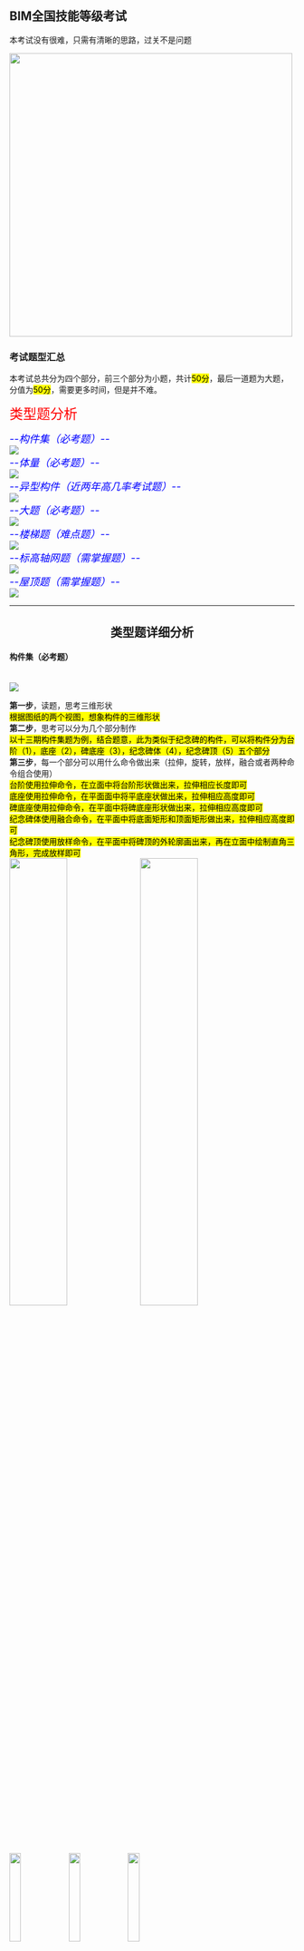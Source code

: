 ## BIM全国技能等级考试

本考试没有很难，只需有清晰的思路，过关不是问题

<img src="https://timgsa.baidu.com/timg?image&quality=80&size=b9999_10000&sec=1554803177206&di=daa322e42a57fbf97fac76e60697900e&imgtype=0&src=http%3A%2F%2Ff.zhulong.com%2Fv1%2Ftfs%2FT1ol_TBCbT1RCvBVdK_0_0_1600_0.jpg" width="500" height="500">

### 考试题型汇总

本考试总共分为四个部分，前三个部分为小题，共计<mark>50分</mark>，最后一道题为大题，分值为<mark>50分</mark>，需要更多时间，但是并不难。

<font color="red" size="5">类型题分析</font><br/>

<font color="blue" size="4"><em>--构件集（必考题）--</em></font><br/>
<img src="wenjian/十二期构件集题.jpg"/><br/>
<font color="blue" size="4"><em>--体量（必考题）--</em></font><br/>
<img src="wenjian/十二期体量题.jpg"/><br/>
<font color="blue" size="4"><em>--异型构件（近两年高几率考试题）--</em></font><br/>
<img src="wenjian/十二期异型模型题.jpg"/><br/>
<font color="blue" size="4"><em>--大题（必考题）--</em></font><br/>
<img src="wenjian/十一期大题.jpg"/><br/>
<font color="blue" size="4"><em>--楼梯题（难点题）--</em></font><br/>
<img src="wenjian/楼梯题.jpg"/><br/>
<font color="blue" size="4"><em>--标高轴网题（需掌握题）--</em></font><br/>
<img src="wenjian/标高轴网题.jpg"/><br/>
<font color="blue" size="4"><em>--屋顶题（需掌握题）--</em></font><br/>
<img src="wenjian/屋顶题.jpg"/><br/>

<HR>

<h2 align="center" >类型题详细分析</h2>
	
<h4>构件集（必考题）</h4> <br>	
<img src="构件集解析图片/构件集1.png" >
<p>
	<b>第一步</b>，读题，思考三维形状 <br>
			<mark>根据图纸的两个视图，想象构件的三维形状</mark> <br>
	<b>第二步</b>，思考可以分为几个部分制作<br>
			<mark>以十三期构件集题为例，结合题意，此为类似于纪念碑的构件，可以将构件分为台阶（1），底座（2），碑底座（3），纪念碑体（4），纪念碑顶（5）五个部分</mark> <br>
	<b>第三步</b>，每一个部分可以用什么命令做出来（拉伸，旋转，放样，融合或者两种命令组合使用）<br>
			<mark>台阶使用拉伸命令，在立面中将台阶形状做出来，拉伸相应长度即可</mark> <br>
			<mark>底座使用拉伸命令，在平面面中将平底座状做出来，拉伸相应高度即可</mark> <br>
			<mark>碑底座使用拉伸命令，在平面中将碑底座形状做出来，拉伸相应高度即可</mark> <br>
			<mark>纪念碑体使用融合命令，在平面中将底面矩形和顶面矩形做出来，拉伸相应高度即可</mark> <br>
			<mark>纪念碑顶使用放样命令，在平面中将碑顶的外轮廓画出来，再在立面中绘制直角三角形，完成放样即可</mark> <br>
			<img src="构件集解析图片/构件集1.png" width="45%" align="center">
			<img src="构件集解析图片/构件集1.png" width="45%" align="center"><br>
			<img src="构件集解析图片/构件集1.png" width="20%">
			<img src="构件集解析图片/构件集1.png" width="20%">
			<img src="构件集解析图片/构件集1.png" width="20%"> <br>
	<b>第四步</b>，建立好辅助线<br>
	<b>第五步</b>，分清在平面还是立面绘制<br>
	<b>第六步</b>，开始绘制<br>

</p>
<h4>体量（必考题）</h4> <br>	
	<p>第一步，读题，确认是否需要载入到项目中<br>	
	第二步，思考一下，如何做可以生成形状，可以将实体性状分为几个部分好做<br>	
	第三步，开始建立体量模型<br>	
	第四步，载入到项目中，在需要楼板的标高，建立标高，点中体量点击体量楼层，需要的标高打钩；点击幕墙系统，点击需要的面，点创建系统；点击屋顶，确认是否为玻璃斜窗还是普通屋顶，点击面后点击创建屋顶；<br>	
	第五步，在三维窗口点击保存<br>	
</p>
- Bulleted
- List

1. Numbered
2. List

**Bold** and _Italic_ and `Code` text

[Link](url) and ![Image](src)


 [阿尔山项目漫游视频](https://v.youku.com/v_show/id_XNDA3MjYxNDQ2MA==.html?spm=a2hzp.8244740.0.0).

### Jekyll Themes

Your Pages site will use the layout and styles from the Jekyll theme you have selected in your [repository settings](https://github.com/YanQimeng/BIM/settings). The name of this theme is saved in the Jekyll `_config.yml` configuration file.

### Support or Contact

Having trouble with Pages? Check out our [documentation](https://help.github.com/categories/github-pages-basics/) or [contact support](https://github.com/contact) and we’ll help you sort it out.
